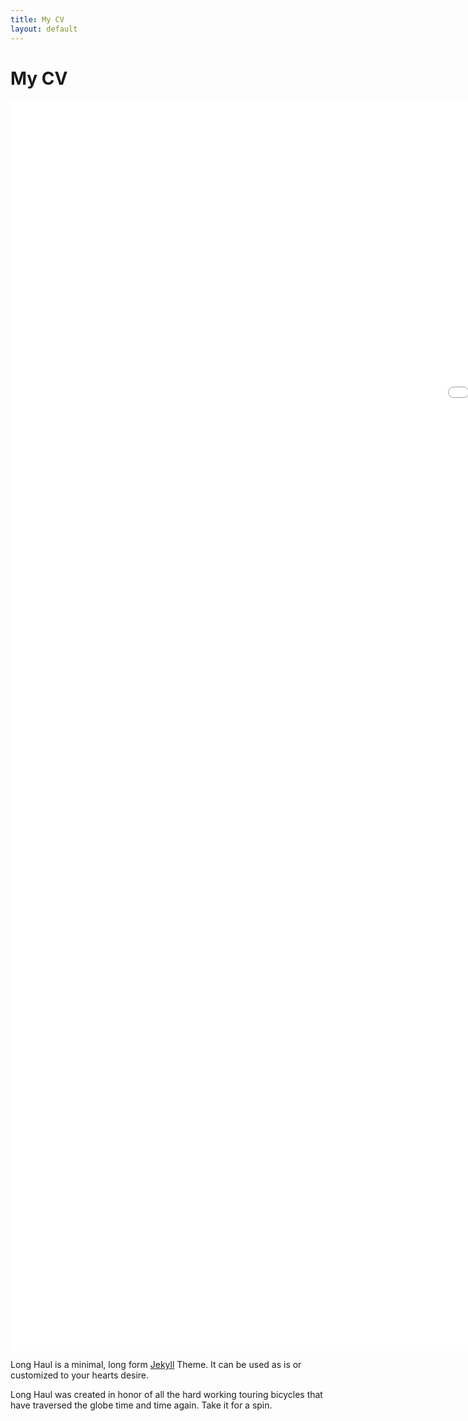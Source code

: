 ```yaml
---
title: My CV
layout: default
---
```


<div class="post">
	<h1 class="pageTitle">My CV</h1>
  <iframe src="/assets/img/rc_cv.html" frameborder="0" height="2000" width="2000"    display:block></iframe>
	<p class="intro">Long Haul is a minimal, long form <a href="http://jekyllrb.com">Jekyll</a> Theme. It can be used as is or customized to your hearts desire.</p>
	<p>Long Haul was created in honor of all the hard working touring bicycles that have traversed the globe time and time again. Take it for a spin.</p>
</div>
